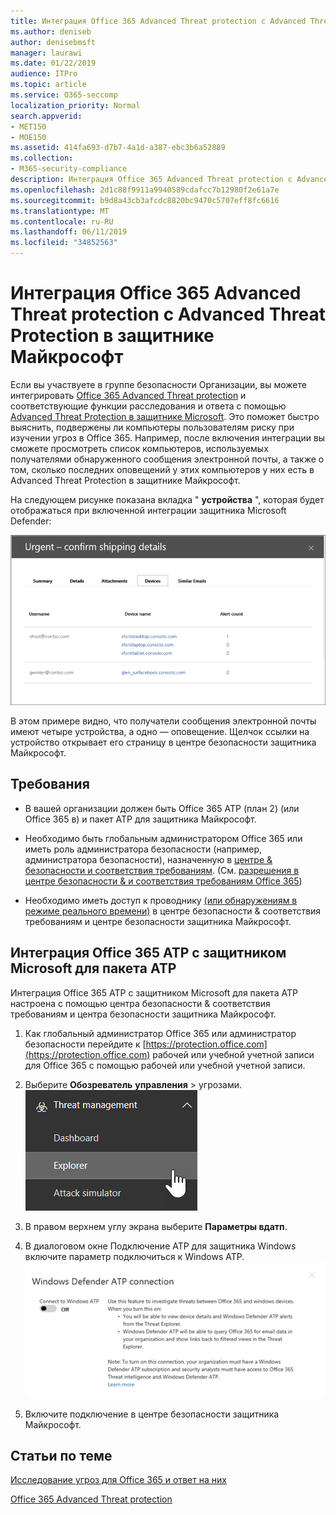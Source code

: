```yaml
---
title: Интеграция Office 365 Advanced Threat protection с Advanced Threat Protection в защитнике Майкрософт
ms.author: deniseb
author: denisebmsft
manager: laurawi
ms.date: 01/22/2019
audience: ITPro
ms.topic: article
ms.service: O365-seccomp
localization_priority: Normal
search.appverid:
- MET150
- MOE150
ms.assetid: 414fa693-d7b7-4a1d-a387-ebc3b6a52889
ms.collection:
- M365-security-compliance
description: Интеграция Office 365 Advanced Threat protection с Advanced Threat Protection в защитнике Майкрософт для просмотра подробных сведений об управлении угрозами.
ms.openlocfilehash: 2d1c88f9911a9940589cdafcc7b12980f2e61a7e
ms.sourcegitcommit: b9d8a43cb3afcdc8820bc9470c5707eff8fc6616
ms.translationtype: MT
ms.contentlocale: ru-RU
ms.lasthandoff: 06/11/2019
ms.locfileid: "34852563"
---
```

# <a name="integrate-office-365-advanced-threat-protection-with-microsoft-defender-advanced-threat-protection"></a>Интеграция Office 365 Advanced Threat protection с Advanced Threat Protection в защитнике Майкрософт

Если вы участвуете в группе безопасности Организации, вы можете интегрировать [Office 365 Advanced Threat protection](office-365-atp.md) и соответствующие функции расследования и ответа с помощью [Advanced Threat Protection в защитнике Microsoft](https://docs.microsoft.com/windows/security/threat-protection/microsoft-defender-atp/microsoft-defender-advanced-threat-protection). Это поможет быстро выяснить, подвержены ли компьютеры пользователям риску при изучении угроз в Office 365. Например, после включения интеграции вы сможете просмотреть список компьютеров, используемых получателями обнаруженного сообщения электронной почты, а также о том, сколько последних оповещений у этих компьютеров у них есть в Advanced Threat Protection в защитнике Майкрософт.
  
На следующем рисунке показана вкладка " **устройства** ", которая будет отображаться при включенной интеграции защитника Microsoft Defender:
  
![Когда включен пакет ATP для защитника, вы можете просмотреть список компьютеров с оповещениями.](media/fec928ea-8f0c-44d7-80b9-a2e0a8cd4e89.PNG)
  
В этом примере видно, что получатели сообщения электронной почты имеют четыре устройства, а одно — оповещение. Щелчок ссылки на устройство открывает его страницу в центре безопасности защитника Майкрософт.
  
## <a name="requirements"></a>Требования

- В вашей организации должен быть Office 365 ATP (план 2) (или Office 365 в) и пакет ATP для защитника Майкрософт.
    
- Необходимо быть глобальным администратором Office 365 или иметь роль администратора безопасности (например, администратора безопасности), назначенную в [центре &amp; безопасности и соответствия требованиям](https://protection.office.com). (См. [разрешения в центре безопасности &amp; и соответствия требованиям Office 365](permissions-in-the-security-and-compliance-center.md))
    
- Необходимо иметь доступ к проводнику [(или обнаружениям в режиме реального времени)](threat-explorer.md) в центре безопасности & соответствия требованиям и центре безопасности защитника Майкрософт.
    
## <a name="to-integrate-office-365-atp-with-microsoft-defender-atp"></a>Интеграция Office 365 ATP с защитником Microsoft для пакета ATP

Интеграция Office 365 ATP с защитником Microsoft для пакета ATP настроена с помощью центра безопасности & соответствия требованиям и центра безопасности защитника Майкрософт.
  
1. Как глобальный администратор Office 365 или администратор безопасности перейдите к [https://protection.office.com](https://protection.office.com) рабочей или учебной учетной записи для Office 365 с помощью рабочей или учебной учетной записи.
    
2. Выберите **Обозреватель** **управления** \> угрозами.<br>![Проводник в меню "Управление угрозами"](media/ThreatMgmt-Explorer-nav.png)<br>
    
3. В правом верхнем углу экрана выберите **Параметры вдатп**.
    
4. В диалоговом окне Подключение ATP для защитника Windows включите параметр подключиться к Windows ATP.<br>![Подключение к Microsoft Defender ATP](media/Explorer-WDATPConnection-dialog.png)<br>
    
5. Включите подключение в центре безопасности защитника Майкрософт.

  
## <a name="related-topics"></a>Статьи по теме

[Исследование угроз для Office 365 и ответ на них](office-365-ti.md)
  
[Office 365 Advanced Threat protection](office-365-atp.md)
  

